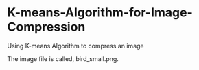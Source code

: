 # K-means-Algorithm-for-Image-Compression
Using K-means Algorithm to compress an image

The image file is called, bird_small.png. 

